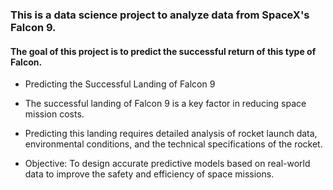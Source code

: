 ### This is a data science project to analyze data from SpaceX's Falcon 9. 
#### The goal of this project is to predict the successful return of this type of Falcon.

- Predicting the Successful Landing of Falcon 9


- The successful landing of Falcon 9 is a key factor in reducing space mission costs.

- Predicting this landing requires detailed analysis of rocket launch data, environmental conditions, and the technical specifications of the rocket.

- Objective: To design accurate predictive models based on real-world data to improve the safety and efficiency of space missions. 

